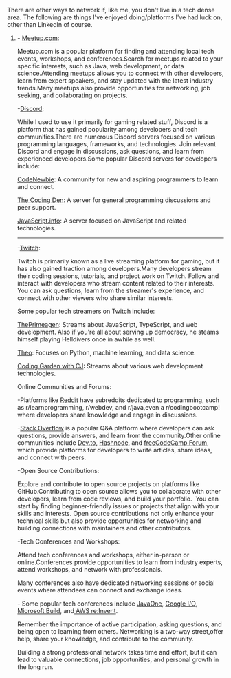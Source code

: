 There are other ways to network if, like me, you don't live in a tech dense area. The following are things I've enjoyed doing/platforms I've had luck on, other than LinkedIn of course.

1. \- [Meetup.com](http://meetup.com):

   Meetup.com is a popular platform for finding and attending local tech events, workshops, and conferences.Search for meetups related to your specific interests, such as Java, web development, or data science.Attending meetups allows you to connect with other developers, learn from expert speakers, and stay updated with the latest industry trends.Many meetups also provide opportunities for networking, job seeking, and collaborating on projects.

   -[Discord](https://discord.com):

   While I used to use it primarily for gaming related stuff, Discord is a platform that has gained popularity among developers and tech communities.There are numerous Discord servers focused on various programming languages, frameworks, and technologies. Join relevant Discord and engage in discussions, ask questions, and learn from experienced developers.Some popular Discord servers for developers include:

   [CodeNewbie](https://community.codenewbie.org/t/discord): A community for new and aspiring programmers to learn and connect.

   [The Coding Den](https://discord.com/invite/code): A server for general programming discussions and peer support.

   [JavaScript.info](https://discord.do/javascript-info/): A server focused on JavaScript and related technologies.

   ****

   -[Twitch](https://www.twitch.tv/):

   Twitch is primarily known as a live streaming platform for gaming, but it has also gained traction among developers.Many developers stream their coding sessions, tutorials, and project work on Twitch. Follow and interact with developers who stream content related to their interests. You can ask questions, learn from the streamer's experience, and connect with other viewers who share similar interests.

   Some popular tech streamers on Twitch include:

   [ThePrimeagen](https://www.twitch.tv/theprimeagen): Streams about JavaScript, TypeScript, and web development. Also if you're all about serving up democracy, he steams himself playing Helldivers once in awhile as well.

   [Theo](https://m.twitch.tv/theo/home): Focuses on Python, machine learning, and data science.

   [Coding Garden with CJ](https://www.twitch.tv/codinggarden): Streams about various web development technologies.

   Online Communities and Forums:

   -Platforms like [Reddit](https://www.reddit.com/) have subreddits dedicated to programming, such as r/learnprogramming, r/webdev, and r/java,even a r/codingbootcamp!  where developers share knowledge and engage in discussions.

   -[Stack Overflow](https://stackoverflow.com/) is a popular Q\&A platform where developers can ask questions, provide answers, and learn from the community.Other online communities include [Dev.to](http://dev.to), [Hashnode](https://hashnode.com/), and [freeCodeCamp Forum](https://forum.freecodecamp.org/), which provide platforms for developers to write articles, share ideas, and connect with peers.

   -Open Source Contributions:

   Explore and contribute to open source projects on platforms like GitHub.Contributing to open source allows you to collaborate with other developers, learn from code reviews, and build your portfolio.  You can start by finding beginner-friendly issues or projects that align with your skills and interests. Open source contributions not only enhance your technical skills but also provide opportunities for networking and building connections with maintainers and other contributors.

   -Tech Conferences and Workshops:

   Attend tech conferences and workshops, either in-person or online.Conferences provide opportunities to learn from industry experts, attend workshops, and network with professionals.

   Many conferences also have dedicated networking sessions or social events where attendees can connect and exchange ideas.

   \- Some popular tech conferences include [JavaOne](https://www.oracle.com/javaone/), [Google I/O](https://io.google/), [Microsoft Build](https://news.microsoft.com/build-2023), and[ AWS re:Invent](https://reinvent.awsevents.com/).

   Remember the importance of active participation, asking questions, and being open to learning from others. Networking is a two-way street,offer help, share your knowledge, and contribute to the community.

   Building a strong professional network takes time and effort, but it can lead to valuable connections, job opportunities, and personal growth in the long run.
